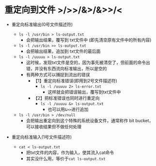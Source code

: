 # 重定向到文件 >/>>/&>/&>>/<

- 重定向标准输出(0号文件描述符)
    - `ls -l /usr/bin > ls-output.txt`
        - 会把输出结果，覆写到 txt文件中 (即先清空原有文件中的所有内容)
    - `ls -l /usr/bin >> ls-output.txt`
        - 会把输出结果，追加到 txt文件的最后面
    - `ls -l /uuuuu > ls-output.txt`
        - 这时候，发现txt文件是空的，因为事先被清空了，但前面的命令出错，并没有东西流向标准输出，所以是空的
        - 有两种方式可以捕捉到流出的错误
            - 【1】重定向标准错误(即用到2号文件描述符)
                - `ls -l /uuuuu 2> ls-error.txt`
                    - 这样就会把错误输出，覆写到txt文件中
            - 【2】把标准错误也同时进行重定向
                - `ls -l /uuuuu &> ls-output.txt`
                    - 也可以用`&>>`进行追加
    - `ls -l /usr/bin > /dev/null`
        - 会把输出重定向到这个特殊的系统设备文件，通常称作 bit bucket，可以接收结果但不做任何处理

- 重定向标准输入(1号文件描述符)
     - `cat < ls-output.txt`
        - 把txt文件的内容，作为输入，使其流入cat命令
        - 其实没什么用，等价于`cat ls-output.txt`